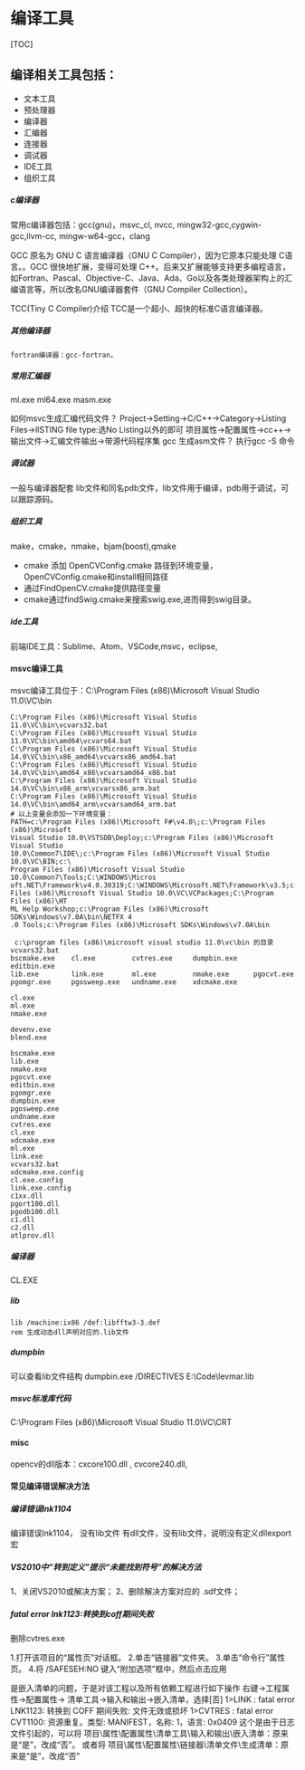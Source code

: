 # 编译工具

[TOC]

## 编译相关工具包括：
* 文本工具
* 预处理器
* 编译器
* 汇编器
* 连接器
* 调试器
* IDE工具
* 组织工具

##### c编译器
常用c编译器包括：gcc(gnu)，msvc_cl, nvcc, mingw32-gcc,cygwin-gcc,llvm-cc, mingw-w64-gcc，clang

GCC 原名为 GNU C 语言编译器（GNU C Compiler），因为它原本只能处理 C语言。。GCC 很快地扩展，变得可处理 C++。后来又扩展能够支持更多编程语言，如Fortran、Pascal、Objective-C、Java、Ada、Go以及各类处理器架构上的汇编语言等，所以改名GNU编译器套件（GNU Compiler Collection）。

TCC(Tiny C Compiler)介绍 TCC是一个超小、超快的标准C语言编译器。
##### 其他编译器
    fortran编译器：gcc-fortran，
##### 常用汇编器
ml.exe ml64.exe masm.exe

如何msvc生成汇编代码文件？
Project->Setting->C/C++->Category->Listing Files->lISTING file type:选No Listing以外的即可 
项目属性->配置属性->cc++->输出文件->汇编文件输出->带源代码程序集
gcc 生成asm文件？
执行gcc -S 命令
##### 调试器
一般与编译器配套
lib文件和同名pdb文件，lib文件用于编译，pdb用于调试，可以跟踪源码。


    
##### 组织工具
make，cmake，nmake，bjam(boost),qmake
* cmake 添加 OpenCVConfig.cmake 路径到环境变量，OpenCVConfig.cmake和install相同路径
* 通过FindOpenCV.cmake提供路径变量
* cmake通过findSwig.cmake来搜索swig.exe,进而得到swig目录。

##### ide工具
前端IDE工具：Sublime、Atom、VSCode,msvc，eclipse,


#### msvc编译工具
msvc编译工具位于：C:\Program Files (x86)\Microsoft Visual Studio 11.0\VC\bin
``` 
C:\Program Files (x86)\Microsoft Visual Studio 11.0\VC\bin\vcvars32.bat
C:\Program Files (x86)\Microsoft Visual Studio 11.0\VC\bin\amd64\vcvars64.bat
C:\Program Files (x86)\Microsoft Visual Studio 14.0\VC\bin\x86_amd64\vcvarsx86_amd64.bat
C:\Program Files (x86)\Microsoft Visual Studio 14.0\VC\bin\amd64_x86\vcvarsamd64_x86.bat
C:\Program Files (x86)\Microsoft Visual Studio 14.0\VC\bin\x86_arm\vcvarsx86_arm.bat
C:\Program Files (x86)\Microsoft Visual Studio 14.0\VC\bin\amd64_arm\vcvarsamd64_arm.bat
# 以上变量会添加一下环境变量：
PATH=c:\Program Files (x86)\Microsoft F#\v4.0\;c:\Program Files (x86)\Microsoft
Visual Studio 10.0\VSTSDB\Deploy;c:\Program Files (x86)\Microsoft Visual Studio
10.0\Common7\IDE\;c:\Program Files (x86)\Microsoft Visual Studio 10.0\VC\BIN;c:\
Program Files (x86)\Microsoft Visual Studio 10.0\Common7\Tools;C:\WINDOWS\Micros
oft.NET\Framework\v4.0.30319;C:\WINDOWS\Microsoft.NET\Framework\v3.5;c:\Program
Files (x86)\Microsoft Visual Studio 10.0\VC\VCPackages;C:\Program Files (x86)\HT
ML Help Workshop;c:\Program Files (x86)\Microsoft SDKs\Windows\v7.0A\bin\NETFX 4
.0 Tools;c:\Program Files (x86)\Microsoft SDKs\Windows\v7.0A\bin
```


```
 c:\program files (x86)\microsoft visual studio 11.0\vc\bin 的目录
vcvars32.bat
bscmake.exe    cl.exe         cvtres.exe     dumpbin.exe    editbin.exe
lib.exe        link.exe       ml.exe         nmake.exe      pgocvt.exe
pgomgr.exe     pgosweep.exe   undname.exe    xdcmake.exe    
```

```
cl.exe
ml.exe
nmake.exe   

devenv.exe
blend.exe

bscmake.exe
lib.exe
nmake.exe
pgocvt.exe
editbin.exe
pgomgr.exe
dumpbin.exe
pgosweep.exe
undname.exe
cvtres.exe
cl.exe
xdcmake.exe
ml.exe
link.exe
vcvars32.bat
xdcmake.exe.config
cl.exe.config
link.exe.config
c1xx.dll
pgort100.dll
pgodb100.dll
c1.dll
c2.dll
atlprov.dll
```



##### 编译器
CL.EXE
##### lib

```
lib /machine:ix86 /def:libfftw3-3.def
rem 生成动态dll声明对应的.lib文件
```
##### dumpbin
可以查看lib文件结构
dumpbin.exe /DIRECTIVES E:\Code\\levmar.lib

##### msvc标准库代码
C:\Program Files (x86)\Microsoft Visual Studio 11.0\VC\CRT


#### misc

opencv的dll版本：cxcore100.dll , cvcore240.dll,

#### 常见编译错误解决方法
##### 编译错误lnk1104
编译错误lnk1104， 没有lib文件
有dll文件，没有lib文件，说明没有定义dllexport宏


##### VS2010中“转到定义”提示“未能找到符号”的解决方法
1、关闭VS2010或解决方案；
2、删除解决方案对应的 .sdf文件；

##### fatal error lnk1123:转换到coff期间失败
删除cvtres.exe

1.打开该项目的“属性页”对话框。
2.单击“链接器”文件夹。
3.单击“命令行”属性页。
4.将 /SAFESEH:NO 键入“附加选项”框中，然后点击应用

是嵌入清单的问题，于是对该工程以及所有依赖工程进行如下操作
右键->工程属性->配置属性-> 清单工具->输入和输出->嵌入清单，选择[否]
1>LINK : fatal error LNK1123: 转换到 COFF 期间失败: 文件无效或损坏
1>CVTRES : fatal error CVT1100: 资源重复。类型: MANIFEST，名称: 1，语言: 0x0409
这个是由于日志文件引起的，可以将
项目\属性\配置属性\清单工具\输入和输出\嵌入清单：原来是“是”，改成“否”。
或者将
项目\属性\配置属性\链接器\清单文件\生成清单：原来是“是”，改成“否”
